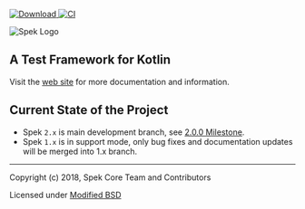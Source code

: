 [![Download](https://api.bintray.com/packages/jetbrains/spek/spek/images/download.svg) ](https://bintray.com/jetbrains/spek/spek/_latestVersion)
[![CI](https://travis-ci.org/spekframework/spek.svg?branch=2.x)](https://travis-ci.org/spekframework/spek)

![Spek Logo](spek-logo.png)

## A Test Framework for Kotlin

Visit the [web site](http://spekframework.org/) for more documentation and information.

## Current State of the Project

- Spek `2.x` is main development branch, see [2.0.0 Milestone](https://github.com/spekframework/spek/milestone/3).
- Spek `1.x` is in support mode, only bug fixes and documentation updates will be merged into 1.x branch.

---

Copyright (c) 2018, Spek Core Team and Contributors

Licensed under [Modified BSD](https://github.com/JetBrains/spek/blob/2.x/LICENSE.TXT)

